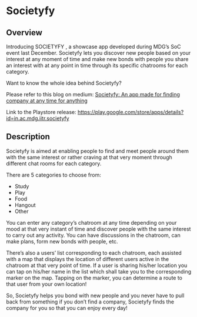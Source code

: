 # Societyfy

## Overview

Introducing SOCIETYFY , a showcase app developed during MDG’s SoC
event last December. Societyfy lets you discover new people based on your
interest at any moment of time and make new bonds with people you share
an interest with at any point in time through its specific chatrooms for each
category.

Want to know the whole idea behind Societyfy?

Please refer to this blog on medium: [Societyfy: An app made for finding company 
at any time for anything](https://medium.com/mobile-development-group/societyfy-an-app-made-for-finding-company-at-anytime-for-anything-842e18151551)

Link to the Playstore release: https://play.google.com/store/apps/details?id=in.ac.mdg.iitr.societyfy

## Description

Societyfy is aimed at enabling people to find and meet people around them
with the same interest or rather craving at that very moment through
different chat rooms for each category.

There are 5 categories to choose from:

- Study
- Play
- Food
- Hangout
- Other

You can enter any category’s chatroom at any time depending on your
mood at that very instant of time and discover people with the same
interest to carry out any activity. You can have discussions in the chatroom,
can make plans, form new bonds with people, etc.

There’s also a users’ list corresponding to each chatroom, each assisted
with a map that displays the location of different users active in the
chatroom at that very point of time. If a user is sharing his/her location you
can tap on his/her name in the list which shall take you to the
corresponding marker on the map. Tapping on the marker, you can
determine a route to that user from your own location!

So, Societyfy helps you bond with new people and you never have to pull
back from something if you don’t find a company, Societyfy finds the
company for you so that you can enjoy every day!
